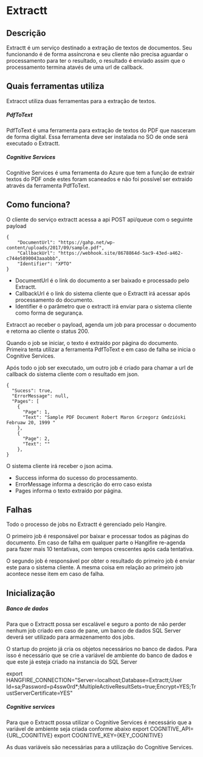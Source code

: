 # Extractt

## Descrição
Extractt é um serviço destinado a extração de textos de documentos. Seu funcionando é de forma assíncrona e seu cliente não precisa aguardar o processamento para ter o resultado, o resultado é enviado assim que o processamento termina atavés de uma url de callback.


## Quais ferramentas utiliza
Extracct utiliza duas ferramentas para a extração de textos. 

##### PdfToText
PdfToText é uma ferramenta para extração de textos do PDF que nasceram de forma digital. Essa ferramenta deve ser instalada no SO de onde será executado o Extractt.

##### Cognitive Services
Cognitive Services é uma ferramenta do Azure que tem a função de extrair textos do PDF onde estes foram scaneados e não foi possível ser extraido através da ferramenta PdfToText.


## Como funciona?
O cliente do serviço extractt acessa a api POST api/queue com o seguinte payload
```
{
	"DocumentUrl": "https://gahp.net/wp-content/uploads/2017/09/sample.pdf",
	"CallbackUrl": "https://webhook.site/8678864d-5ac9-43ed-a462-c744e5890043aaabbb",
	"Identifier": "XPTO"
}	
```
- DocumentUrl é o link do documento a ser baixado e processado pelo Extractt.
- CallbackUrl é o link do sistema cliente que o Extractt irá acessar após processamento do documento.
- Identifier é o parâmetro que o extractt irá enviar para o sistema cliente como forma de segurança.

Extracct ao receber o payload, agenda um job para processar o documento e retorna ao cliente o status 200. 

Quando o job se iniciar, o texto é extraído por página do documento. Primeira tenta utilizar a ferramenta PdfToText e em caso de falha se inicia o Cognitive Services.

Após todo o job ser executado, um outro job é criado para chamar a url de callback do sistema cliente com o resultado em json.
```
{
  "Sucess": true,
  "ErrorMessage": null,
  "Pages": [
    {
      "Page": 1,
      "Text": "Sample PDF Document Robert Maron Grzegorz Gmdzióski Februaw 20, 1999 "
    },
    {
      "Page": 2,
      "Text": ""
    },
}
```
O sistema cliente irá receber o json acima.
- Success informa do sucesso do processamento.
- ErrorMessage informa a descrição do erro caso exista
- Pages informa o texto extraído por página.

## Falhas
Todo o processo de jobs no Extractt é gerenciado pelo Hangire.

O primeiro job é responsável por baixar e processar todos as páginas do documento. Em caso de falha em qualquer parte o Hangifire re-agenda para fazer mais 10 tentativas, com tempos crescentes após cada tentativa.

O segundo job é responsável por obter o resultado do primeiro job é enviar este para o sistema cliente. A mesma coisa em relação ao primeiro job acontece nesse item em caso de falha.

## Inicialização
##### Banco de dados
Para que o Extractt possa ser escalável e seguro a ponto de não perder nenhum job criado em caso de pane, um banco de dados SQL Server deverá ser utilizado para armazenamento dos jobs. 

O startup do projeto já cria os objetos necessários no banco de dados. Para isso é necessário que se crie a variável de ambiente do banco de dados e que este já esteja criado na instancia do SQL Server

export HANGFIRE_CONNECTION="Server=localhost;Database=Extractt;User Id=sa;Password=p4ssw0rd*;MultipleActiveResultSets=true;Encrypt=YES;TrustServerCertificate=YES"

##### Cognitive services
Para que o Extractt possa utilizar o Cognitive Services é necessário que a variável de ambiente seja criada conforme abaixo
export COGNITIVE_API={URL_COGNITIVE}
export COGNITIVE_KEY={KEY_COGNITIVE}

As duas variáveis são necessárias para a utilização do Cognitive Services.



